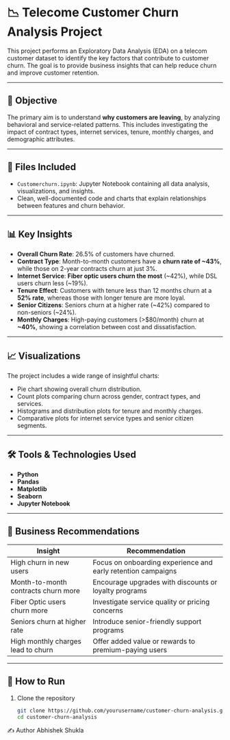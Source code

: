 # 📉 Telecome Customer Churn Analysis Project

This project performs an Exploratory Data Analysis (EDA) on a telecom customer dataset to identify the key factors that contribute to customer churn. The goal is to provide business insights that can help reduce churn and improve customer retention.

---

## 📌 Objective

The primary aim is to understand **why customers are leaving**, by analyzing behavioral and service-related patterns. This includes investigating the impact of contract types, internet services, tenure, monthly charges, and demographic attributes.

---

## 📁 Files Included

- `Customerchurn.ipynb`: Jupyter Notebook containing all data analysis, visualizations, and insights.
- Clean, well-documented code and charts that explain relationships between features and churn behavior.

---

## 📊 Key Insights

- **Overall Churn Rate**: 26.5% of customers have churned.
- **Contract Type**: Month-to-month customers have a **churn rate of ~43%**, while those on 2-year contracts churn at just 3%.
- **Internet Service**: **Fiber optic users churn the most** (~42%), while DSL users churn less (~19%).
- **Tenure Effect**: Customers with tenure less than 12 months churn at a **52% rate**, whereas those with longer tenure are more loyal.
- **Senior Citizens**: Seniors churn at a higher rate (~42%) compared to non-seniors (~24%).
- **Monthly Charges**: High-paying customers (>$80/month) churn at **~40%**, showing a correlation between cost and dissatisfaction.

---

## 📈 Visualizations

The project includes a wide range of insightful charts:
- Pie chart showing overall churn distribution.
- Count plots comparing churn across gender, contract types, and services.
- Histograms and distribution plots for tenure and monthly charges.
- Comparative plots for internet service types and senior citizen segments.

---

## 🛠️ Tools & Technologies Used

- **Python**
- **Pandas**
- **Matplotlib**
- **Seaborn**
- **Jupyter Notebook**

---

## 📌 Business Recommendations

| Insight                                | Recommendation                                                   |
|----------------------------------------|------------------------------------------------------------------|
| High churn in new users                | Focus on onboarding experience and early retention campaigns     |
| Month-to-month contracts churn more    | Encourage upgrades with discounts or loyalty programs            |
| Fiber Optic users churn more           | Investigate service quality or pricing concerns                  |
| Seniors churn at higher rate           | Introduce senior-friendly support programs                       |
| High monthly charges lead to churn     | Offer added value or rewards to premium-paying users             |

---

## 🚀 How to Run

1. Clone the repository
   ```bash
   git clone https://github.com/yourusername/customer-churn-analysis.git
   cd customer-churn-analysis

✍️ Author
Abhishek Shukla
